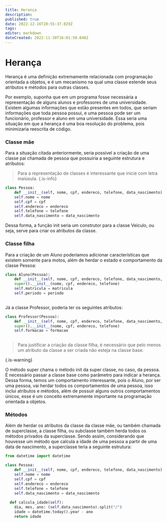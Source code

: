 ```yaml
---
title: Herança
description: 
published: true
date: 2022-12-16T20:55:37.029Z
tags: 
editor: markdown
dateCreated: 2022-11-30T16:01:50.048Z
---
```


# Herança
Herança é uma definição extremamente relacionada com programação orientada a objetos, e é um mecanismo na qual uma classe estende seus atributos e métodos para outras classes. 

Por exemplo, suponha que em um programa fosse necessária a representação de alguns alunos e professores de uma universidade. Existem algumas informações que estão presentes em todos, que seriam informações que toda pessoa possui, e uma pessoa pode ser um funcionário, professor e aluno em uma universidade. Essa seria uma situação em que a herança é uma boa resolução do problema, pois minimizaria reescrita de código. 

### Classe mãe
Para a situação citada anteriormente, seria possível a criação de uma classe pai chamada de pessoa que possuiria a seguinte estrutura e atributos: 
> Para a representação de classes é interessante que inicie com letra maiúsula. 
{.is-info}

```python
class Pessoa: 
	def __init__(self, nome, cpf, endereco, telefone, data_nascimento): 
  	self.nome = nome
    self.cpf = cpf
    self.endereco = endereco
    self.telefone = telefone
    self.data_nascimento = data_nascimento
```
Dessa forma, a função init seria um construtor para a classe Veiculo, ou seja, serve para criar os atributos da classe. 

### Classe filha
Para a criação de um Aluno poderíamos adicionar características que existem somente para motos, além de herdar o estado e comportamento da classe Pessoa: 

```python 
class Aluno(Pessoa): 
	def __init__(self, nome, cpf, endereco, telefone, data_nascimento, matricula, periodo):
  	super().__init__(nome, cpf, endereco, telefone)
    self.matricula = matricula
   	self.periodo = periodo
  	
```



Já a classe Professor, poderia ter os seguintes atributos: 

```python 
class Professor(Pessoa): 
	def __init__(self, nome, cpf, endereco, telefone, data_nascimento,  formacao):
  	super().__init__(nome, cpf, endereco, telefone)
    self.formacao = formacao
  	
```

> Para justificar a criação da classe filha, é necessário que pelo menos um atributo da classe a ser criada não esteja na classe base.  
> 
{.is-warning}

O método super chama o método init da super classe, no caso, da pessoa. É necessário passar a classe base como parâmetro para indicar a herança. 
Dessa forma, temos um comportamento interessante, pois o Aluno, por ser uma pessoa, vai herdar todos os comportamentos de uma pessoa, isso inclui atributos e métodos, além de possuir alguns outros comportamentos únicos, esse é um conceito extremamente importante na programação orientada a objetos. 

### Métodos
Além de herdar os atributos da classe da classe mãe, ou também chamada de superclasse, a classe filha, ou subclasse também herda todos os métodos privados da superclasse. Sendo assim, considerando que houvesse um método que calcula a idade de uma pessoa a partir de uma data de nascimento, a superclasse teria a seguinte estrutura: 


```python
from datetime import datetime

class Pessoa: 
	def __init__(self, nome, cpf, endereco, telefone, data_nascimento): 
  	self.nome = nome
    self.cpf = cpf
    self.endereco = endereco
    self.telefone = telefone
    self.data_nascimento = data_nascimento
    
  def calcula_idade(self):
  	dia, mes, ano: (self.data_nascimento).split("/")
    idade = datetime.today().year - ano
  	return idade
```

